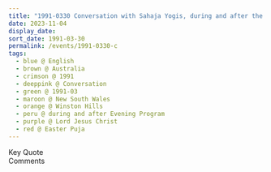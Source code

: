 ```yaml
---
title: "1991-0330 Conversation with Sahaja Yogis, during and after the Evening Program the day before the Easter Pūjā, Bundilla Scout Camp, 6 Baden Powell Pl, Winston Hills (35 kms E of Sydney), New South Wales, Australia"
date: 2023-11-04
display_date: 
sort_date: 1991-03-30
permalink: /events/1991-0330-c
tags:
  - blue @ English
  - brown @ Australia
  - crimson @ 1991
  - deeppink @ Conversation
  - green @ 1991-03
  - maroon @ New South Wales
  - orange @ Winston Hills
  - peru @ during and after Evening Program
  - purple @ Lord Jesus Christ
  - red @ Easter Puja
---
```


<wave-list>
  <list-title color="green" width="75">Key Quote</list-title>
  <list-item color="BlanchedAlmond"  width="200"></list-item>
  <list-item color="Lavender"></list-item>
  <list-item color="BlanchedAlmond"></list-item>
</wave-list>

<br>

<wave-list>
  <list-title color="green" width="75">Comments</list-title>
  <list-item color="BlanchedAlmond"  width="200"></list-item>
  <list-item color="Lavender"></list-item>
  <list-item color="BlanchedAlmond"></list-item>
</wave-list>